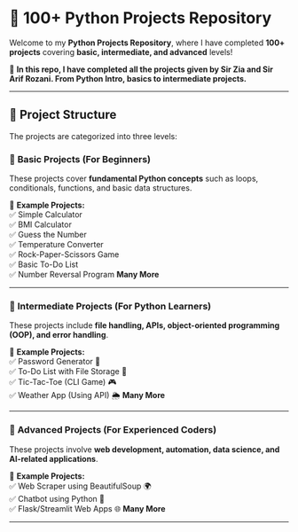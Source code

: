 # 🚀 100+ Python Projects Repository  

Welcome to my **Python Projects Repository**, where I have completed **100+ projects** covering **basic, intermediate, and advanced** levels!  

📌 **In this repo, I have completed all the projects given by Sir Zia and Sir Arif Rozani. From Python Intro, basics to intermediate projects.**  

---

## 📂 Project Structure  

The projects are categorized into three levels:  

### 🔹 **Basic Projects** (For Beginners)  
These projects cover **fundamental Python concepts** such as loops, conditionals, functions, and basic data structures.  

📌 **Example Projects:**  
✅ Simple Calculator  
✅ BMI Calculator  
✅ Guess the Number  
✅ Temperature Converter  
✅ Rock-Paper-Scissors Game  
✅ Basic To-Do List  
✅ Number Reversal Program
**Many More**

---

### 🔹 **Intermediate Projects** (For Python Learners)  
These projects include **file handling, APIs, object-oriented programming (OOP), and error handling**.  

📌 **Example Projects:**  
✅ Password Generator 🔑  
✅ To-Do List with File Storage 📝  
✅ Tic-Tac-Toe (CLI Game) 🎮  
✅ Weather App (Using API) 🌦
**Many More**

 


---

### 🔹 **Advanced Projects** (For Experienced Coders)  
These projects involve **web development, automation, data science, and AI-related applications**.  

📌 **Example Projects:**  
✅ Web Scraper using BeautifulSoup 🌍  
✅ Chatbot using Python 🤖  
✅ Flask/Streamlit Web Apps 🌐
**Many More**

---
